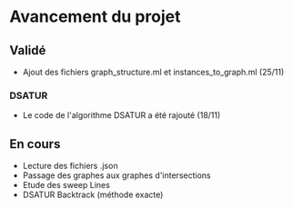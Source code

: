 # Avancement du projet 

## Validé 

- Ajout des fichiers graph_structure.ml et instances_to_graph.ml (25/11)

### DSATUR
- Le code de l'algorithme DSATUR a été rajouté (18/11) 

## En cours 

- Lecture des fichiers .json 
- Passage des graphes aux graphes d'intersections 
- Etude des sweep Lines 
- DSATUR Backtrack (méthode exacte)



